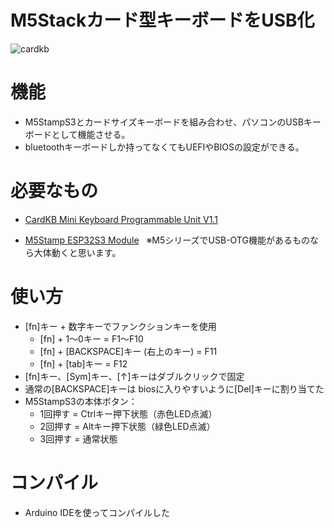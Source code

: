 # M5Stackカード型キーボードをUSB化
![cardkb](https://github.com/user-attachments/assets/f7e06f58-538f-4a41-ac54-64a00dbc36e8)

# 機能
* M5StampS3とカードサイズキーボードを組み合わせ、パソコンのUSBキーボードとして機能させる。
* bluetoothキーボードしか持ってなくてもUEFIやBIOSの設定ができる。

# 必要なもの
* [CardKB Mini Keyboard Programmable Unit V1.1](https://shop.m5stack.com/products/cardkb-mini-keyboard-programmable-unit-v1-1-mega8a)

* [ M5Stamp ESP32S3 Module](https://shop.m5stack.com/products/m5stamp-esp32s3-module)
  ※M5シリーズでUSB-OTG機能があるものなら大体動くと思います。

# 使い方
- [fn]キー + 数字キーでファンクションキーを使用
  - [fn] + 1～0キー = F1～F10
  - [fn] + [BACKSPACE]キー (右上のキー) = F11
  - [fn] + [tab]キー = F12
- [fn]キー、[Sym]キー、[↑]キーはダブルクリックで固定
-  通常の[BACKSPACE]キーは biosに入りやすいように[Del]キーに割り当てた
- M5StampS3の本体ボタン：
  - 1回押す = Ctrlキー押下状態（赤色LED点滅）
  - 2回押す = Altキー押下状態（緑色LED点滅）
  - 3回押す = 通常状態

# コンパイル
* Arduino IDEを使ってコンパイルした
